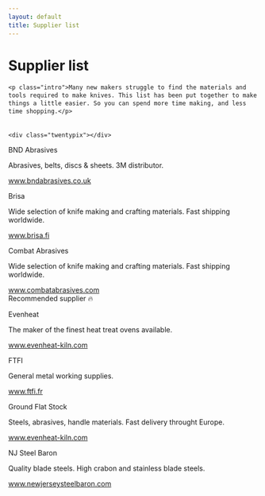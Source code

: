 ```yaml
---
layout: default
title: Supplier list
---
```


<div class="post">
	<h1 class="pageTitle">Supplier list</h1>

	<p class="intro">Many new makers struggle to find the materials and tools required to make knives. This list has been put together to make things a little easier. So you can spend more time making, and less time shopping.</p>
	

	<div class="twentypix"></div>

  


</div>




<div class="card UK">
  <div class="card-body">
    <p class="supplier_name">BND Abrasives <img src="/assets/img/blank.gif" class="flag flag-gb" alt="U.K" /></p> 
 <p class="supplier_info">Abrasives, belts, discs & sheets. 3M distributor.</p>
    <a href="http://www.bndabrasives.co.uk" class="button">www.bndabrasives.co.uk</a>
  </div>
</div>
<div class="twentypix"></div>


<div class="card">
  <div class="card-body">
    <p class="supplier_name">Brisa <img src="/assets/img/blank.gif" class="flag flag-fi" alt="finland" /></p> 
 <p class="supplier_info">Wide selection of knife making and crafting materials. Fast shipping worldwide.</p>
    <a href="https://brisa.fi" class="button">www.brisa.fi</a>
  </div>
</div>
<div class="twentypix"></div>


<div class="card US">
  <div class="card-body">
    <p class="supplier_name">Combat Abrasives <img src="/assets/img/blank.gif" class="flag flag-us" alt="U.S" /></p> 
 <p class="supplier_info">Wide selection of knife making and crafting materials. Fast shipping worldwide.</p>
    <a href="https://www.combatabrasives.com" class="button">www.combatabrasives.com</a>
  </div>
</div>
<div class="twentypix"></div>




<div class="card">
<div class="card-header">
    Recommended supplier 🔥
  </div>
  <div class="card-body">
    <p class="supplier_name">Evenheat <img src="/assets/img/blank.gif" class="flag flag-us" alt="U.S" /></p> 
 <p class="supplier_info">The maker of the finest heat treat ovens available.</p>
    <a href="https://www.evenheat-kiln.com" class="button">www.evenheat-kiln.com</a>
  </div>
</div>
<div class="twentypix"></div>


<div class="card">
  <div class="card-body">
    <p class="supplier_name">FTFI <img src="/assets/img/blank.gif" class="flag flag-fr" alt="france" /></p> 
 <p class="supplier_info">General metal working supplies.</p>
    <a href="http://www.ftfi.fr" class="button">www.ftfi.fr</a>
  </div>
</div>
<div class="twentypix"></div>

<div class="card">
  
  <div class="card-body">
    <p class="supplier_name">Ground Flat Stock <img src="/assets/img/blank.gif" class="flag flag-gb" alt="U.K" /></p> 
 <p class="supplier_info">Steels, abrasives, handle materials. Fast delivery throught Europe.</p>
    <a href="https://www.evenheat-kiln.com" class="button">www.evenheat-kiln.com</a>
  </div>
</div>
<div class="twentypix"></div>


<div class="card">
  <div class="card-body">
    <p class="supplier_name">NJ Steel Baron <img src="/assets/img/blank.gif" class="flag flag-us" alt="U.S" /></p> 
 <p class="supplier_info">Quality blade steels. High crabon and stainless blade steels.</p>
    <a href="http://newjerseysteelbaron.com" class="button">www.newjerseysteelbaron.com</a>
  </div>
</div>
<div class="twentypix"></div>



